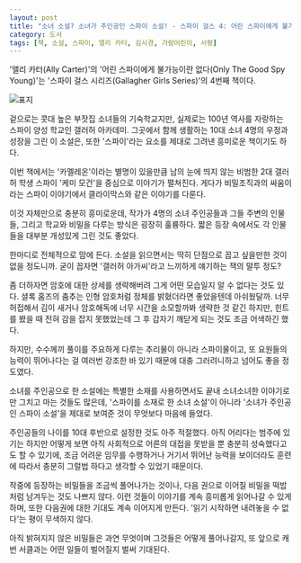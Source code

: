 ```yaml
---
layout: post
title: "소녀 소설? 소녀가 주인공인 스파이 소설! - 스파이 걸스 4: 어린 스파이에게 불가능이란 없다"
category: 도서
tags: [책, 소설, 스파이, 앨리 카터, 김시경, 가람어린이, 서평]
---
```


'앨리 카터(Ally Carter)'의
'어린 스파이에게 불가능이란 없다(Only The Good Spy Young)'는
'스파이 걸스 시리즈(Gallagher Girls Series)'의 4번째 책이다.

![표지](https://lh3.googleusercontent.com/Egj1yt2oHSgsynmNOcDiyBZpUi1oVb5y2vJp0IybgV1_bOgzupUmnnOdoYYkYVtK4NMCozjqG_ie0w=s480)

겉으로는 콧대 높은 부잣집 소녀들의 기숙학교지만,
실제로는 100년 역사를 자랑하는 스파이 양성 학교인 갤러허 아카데미.
그곳에서 함께 생활하는 10대 소녀 4명의 우정과 성장을 그린 이 소설은,
또한 '스파이'라는 요소를 제대로 그려낸 흥미로운 책이기도 하다.

이번 책에서는 '카멜레온'이라는 별명이 있을만큼 남의 눈에 띄지 않는
비범한 2대 갤러허 학생 스파이 '케미 모건'을 중심으로 이야기가 펼쳐진다.
게다가 비밀조직과의 싸움이라는 스파이 이야기에서 클라이막스와 같은 이야기를 다룬다.

이것 자체만으로 충분히 흥미로운데,
작가가 4명의 소녀 주인공들과 그들 주변의 인물들, 그리고 학교와 비밀을 다루는 방식은 굉장히 훌륭하다.
짧은 등장 속에서도 각 인물들을 대부분 개성있게 그린 것도 좋았다.

한마디로 전체적으로 맘에 든다.
소설을 읽으면서는 딱히 단점으로 꼽고 싶을만한 것이 없을 정도니까.
굳이 꼽자면 '갤러허 아가씨'라고 느끼하게 얘기하는 잭의 말투 정도?

좀 더하자면 암호에 대한 상세를 생략해버려 그게 어떤 모습일지 알 수 없다는 것도 있다.
셜록 홈즈의 춤추는 인형 암호처럼 정체를 밝혔더라면 좋았을텐데 아쉬웠달까.
너무 허접해서 김이 새거나 암호해독에 너무 시간을 소모할까봐 생략한 것 같긴 하지만,
힌트를 봤을 때 전혀 감을 잡지 못했었는데 그 후 갑자기 깨닫게 되는 것도 조금 어색하긴 했다.

하지만, 수수께끼 풀이를 주요하게 다루는 추리물이 아니라 스파이물이고,
또 요원들의 능력이 뛰어나다는 걸 여러번 강조한 바 있기 때문에
대충 그러려니하고 넘어도 좋을 정도였다.

소녀를 주인공으로 한 소설에는
특별한 소재를 사용하면서도 끝내 소녀소녀한 이야기로만 그치고 마는 것들도 많은데,
'스파이를 소재로 한 소녀 소설'이 아니라
'소녀가 주인공인 스파이 소설'을 제대로 보여준 것이 무엇보다 마음에 들었다.

주인공들의 나이를 10대 후반으로 설정한 것도 아주 적절했다.
아직 어리다는 범주에 있기는 하지만
어떻게 보면 아직 사회적으로 어른의 대접을 못받을 뿐 충분히 성숙했다고도 할 수 있기에,
조금 어려운 임무를 수행하거나 거기서 뛰어난 능력을 보이더라도
훈련에 따라서 충분히 그럴법 하다고 생각할 수 있었기 때문이다.

작중에 등장하는 비밀들을 조금씩 풀어나가는 것이나,
다음 권으로 이어질 비밀을 떡밥처럼 남겨두는 것도 나쁘지 않다.
이런 것들이 이야기를 계속 흥미롭게 읽어나갈 수 있게 하며,
또한 다음권에 대한 기대도 계속 이어지게 만든다.
'읽기 시작하면 내려놓을 수 없다'는 평이 무색하지 않다.

아직 밝혀지지 않은 비밀들은 과연 무엇이며
그것들은 어떻게 풀어나갈지,
또 앞으로 캐번 서클과는 어떤 일들이 벌어질지 벌써 기대된다.
